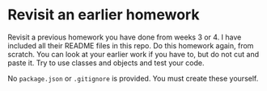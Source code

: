 # Revisit an earlier homework 

Revisit a previous homework you have done from weeks 3 or 4. I have included all their README files in this repo. Do this homework again, from scratch. You can look at your earlier work if you have to, but do not cut and paste it. Try to use classes and objects and test your code.

No `package.json` or `.gitignore` is provided. You must create these yourself.

